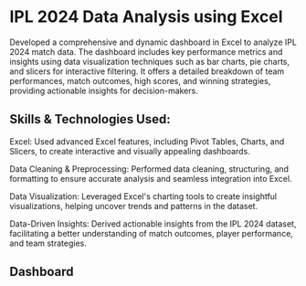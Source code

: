 # IPL 2024 Data Analysis using Excel

Developed a comprehensive and dynamic dashboard in Excel to analyze IPL 2024 match data. The dashboard includes key performance metrics and insights using data visualization techniques such as bar charts, pie charts, and slicers for interactive filtering. It offers a detailed breakdown of team performances, match outcomes, high scores, and winning strategies, providing actionable insights for decision-makers.

## Skills & Technologies Used:

Excel: Used advanced Excel features, including Pivot Tables, Charts, and Slicers, to create interactive and visually appealing dashboards.

Data Cleaning & Preprocessing: Performed data cleaning, structuring, and formatting to ensure accurate analysis and seamless integration into Excel.

Data Visualization: Leveraged Excel's charting tools to create insightful visualizations, helping uncover trends and patterns in the dataset.

Data-Driven Insights: Derived actionable insights from the IPL 2024 dataset, facilitating a better understanding of match outcomes, player performance, and team strategies.

## Dashboard

